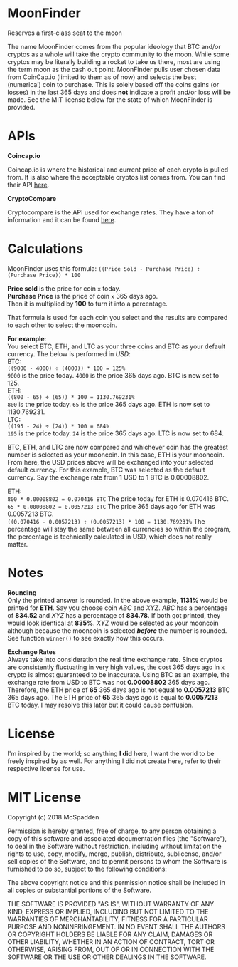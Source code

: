 # MoonFinder
Reserves a first-class seat to the moon

The name MoonFinder comes from the popular ideology that BTC and/or cryptos as a whole will take the crypto community to the moon. While some cryptos may be literally building a rocket to take us there, most are using the term moon as the cash out point. MoonFinder pulls user chosen data from CoinCap.io (limited to them as of now) and selects the best (numerical) coin to purchase. This is solely based off the coins gains (or losses) in the last 365 days and does **not** indicate a profit and/or loss will be made. See the MIT license below for the state of which MoonFinder is provided. 
# APIs

**Coincap.io**

Coincap.io is where the historical and current price of each crypto is pulled from. It is also where the acceptable cryptos list comes from. You can find their API [here](https://github.com/CoinCapDev/CoinCap.io "Coincap's API").

**CryptoCompare**

Cryptocompare is the API used for exchange rates. They have a ton of information and it can be found [here](https://min-api.cryptocompare.com/ "Cryptocompare's API").

# Calculations
MoonFinder uses this formula:
```((Price Sold - Purchase Price) ÷ (Purchase Price)) * 100```

**Price sold** is the price for coin `x` today.  
**Purchase Price** is the price of coin `x` 365 days ago.  
Then it is multiplied by **100** to turn it into a percentage.  

That formula is used for each coin you select and the results are compared to each other to select the mooncoin.   

**For example**:  
You select BTC, ETH, and LTC as your three coins and BTC as your default currency. The below is performed in _USD_:  
BTC:  
```((9000 - 4000) ÷ (4000)) * 100 = 125%```  
`9000` is the price today. `4000` is the price 365 days ago. BTC is now set to 125.   
ETH:  
```((800 - 65) ÷ (65)) * 100 = 1130.769231%```  
`800` is the price today. `65` is the price 365 days ago. ETH is now set to 1130.769231.  
LTC:  
```((195 - 24) ÷ (24)) * 100 = 684%```  
`195` is the price today. `24` is the price 365 days ago. LTC is now set to 684.  

BTC, ETH, and LTC are now compared and whichever coin has the greatest number is selected as your mooncoin. In this case, ETH is your mooncoin. From here, the USD prices above will be exchanged into your selected default currency. For this example, BTC was selected as the default currency. Say the exchange rate from 1 USD to 1 BTC is 0.00008802.

ETH:  
```800 * 0.00008802 = 0.070416 BTC``` The price today for ETH is 0.070416 BTC.  
```65 * 0.00008802 = 0.0057213 BTC``` The price 365 days ago for ETH was 0.0057213 BTC.  
```((0.070416 - 0.0057213) ÷ (0.0057213) * 100 = 1130.769231%``` The percentage will stay the same between all currencies so within the program, the percentage is technically calculated in USD, which does not really matter. 

# Notes 

**Rounding**  
Only the printed answer is rounded. In the above example, **1131%** would be printed for **ETH**. Say you choose coin _ABC_ and _XYZ_. _ABC_ has a percentage of **834.52** and _XYZ_ has a percentage of **834.78**. If both got printed, they would look identical at **835%**. _XYZ_ would be selected as your mooncoin although because the mooncoin is selected _**before**_ the number is rounded. See function `winner()` to see exactly how this occurs. 

**Exchange Rates**  
Always take into consideration the real time exchange rate. Since cryptos are consistently fluctuating in very high values, the cost 365 days ago in `x` crypto is almost guaranteed to be inaccurate. Using BTC as an example, the exchange rate from USD to BTC was not **0.00008802** 365 days ago. Therefore, the ETH price of **65** 365 days ago is not equal to **0.0057213** BTC 365 days ago. The ETH price of **65** 365 days ago is equal to **0.0057213** BTC today. I may resolve this later but it could cause confusion.  

# License

I'm inspired by the world; so anything **I did** here, I want the world to be freely inspired by as well. For anything I did not create here, refer to their respective license for use.

# MIT License

Copyright (c) 2018 McSpadden

Permission is hereby granted, free of charge, to any person obtaining a copy of this software and associated documentation files (the "Software"), to deal in the Software without restriction, including without limitation the rights to use, copy, modify, merge, publish, distribute, sublicense, and/or sell copies of the Software, and to permit persons to whom the Software is furnished to do so, subject to the following conditions:

The above copyright notice and this permission notice shall be included in all copies or substantial portions of the Software.

THE SOFTWARE IS PROVIDED "AS IS", WITHOUT WARRANTY OF ANY KIND, EXPRESS OR IMPLIED, INCLUDING BUT NOT LIMITED TO THE WARRANTIES OF MERCHANTABILITY, FITNESS FOR A PARTICULAR PURPOSE AND NONINFRINGEMENT. IN NO EVENT SHALL THE AUTHORS OR COPYRIGHT HOLDERS BE LIABLE FOR ANY CLAIM, DAMAGES OR OTHER LIABILITY, WHETHER IN AN ACTION OF CONTRACT, TORT OR OTHERWISE, ARISING FROM, OUT OF OR IN CONNECTION WITH THE SOFTWARE OR THE USE OR OTHER DEALINGS IN THE SOFTWARE.
